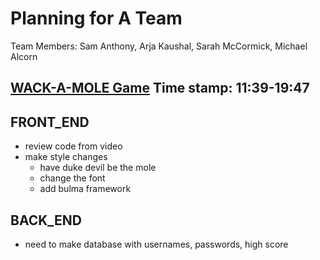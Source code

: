 # Planning for A Team

Team Members: Sam Anthony, Arja Kaushal, Sarah McCormick, Michael Alcorn

## [WACK-A-MOLE Game](https://www.youtube.com/watch?v=lhNdUVh3qCc&t=1102s) Time stamp: 11:39-19:47



## FRONT_END
- review code from video
- make style changes
    - have duke devil be the mole
    - change the font
    - add bulma framework

## BACK_END
- need to make database with usernames, passwords, high score



